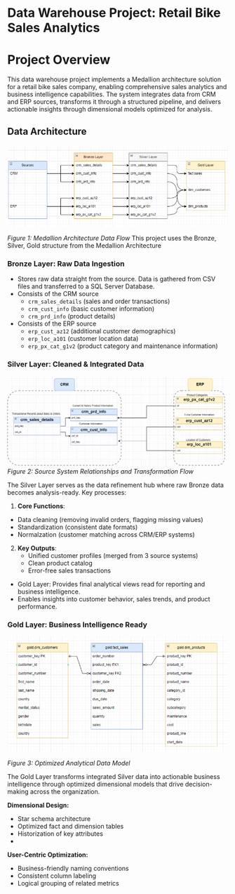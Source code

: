 # Data Warehouse Project: Retail Bike Sales Analytics

# Project Overview
This data warehouse project implements a Medallion architecture solution for a retail bike sales company, enabling comprehensive sales analytics and business intelligence capabilities. The system integrates data from CRM and ERP sources, transforms it through a structured pipeline, and delivers actionable insights through dimensional models optimized for analysis.

## Data Architecture
![BronzeSilverGold](docs/DataFlow.png)

*Figure 1: Medallion Architecture Data Flow*
This project uses the Bronze, Silver, Gold structure from the Medallion Architecture
### Bronze Layer: Raw Data Ingestion
 - Stores raw data straight from the source. Data is gathered from CSV files and transferred to a SQL Server Database.
 - Consists of the CRM source
   - `crm_sales_details` (sales and order transactions)
   - `crm_cust_info` (basic customer information)
   - `crm_prd_info` (product details)
 - Consists of the ERP source
   - `erp_cust_az12` (additional customer demographics)
   - `erp_loc_a101` (customer location data)
   - `erp_px_cat_g1v2` (product category and maintenance information)
  
### Silver Layer: Cleaned & Integrated Data
   ![Data Integration](docs/dataintegration.png)
   *Figure 2: Source System Relationships and Transformation Flow*
   
   The Silver Layer serves as the data refinement hub where raw Bronze data becomes analysis-ready. Key processes:
  1. **Core Functions**:
   - Data cleaning (removing invalid orders, flagging missing values)
   - Standardization (consistent date formats)
   - Normalzation (customer matching across CRM/ERP systems)

2. **Key Outputs**:
   - Unified customer profiles (merged from 3 source systems)
   - Clean product catalog
   - Error-free sales transactions

  - Gold Layer: Provides final analytical views read for reporting and business intelligence.
  - Enables insights into customer behavior, sales trends, and product performance.
### Gold Layer: Business Intelligence Ready
  ![Data Model](docs/datamodel.png)


  *Figure 3: Optimized Analytical Data Model*
  
The Gold Layer transforms integrated Silver data into actionable business intelligence through optimized dimensional models that drive decision-making across the organization.

**Dimensional Design:**
- Star schema architecture
- Optimized fact and dimension tables
- Historization of key attributes
- 
**User-Centric Optimization:**
- Business-friendly naming conventions
- Consistent column labeling
- Logical grouping of related metrics


































  

